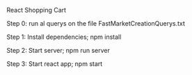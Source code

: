 React Shopping Cart

Step 0: run al querys on the file FastMarketCreationQuerys.txt

Step 1: Install dependencies; npm install 

Step 2: Start server; npm run server

Step 3: Start react app; npm start

